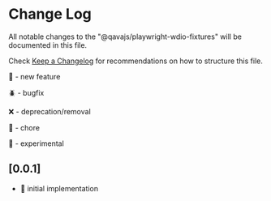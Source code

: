# Change Log

All notable changes to the "@qavajs/playwright-wdio-fixtures" will be documented in this file.

Check [Keep a Changelog](http://keepachangelog.com/) for recommendations on how to structure this file.

:rocket: - new feature

:beetle: - bugfix

:x: - deprecation/removal

:pencil: - chore

:microscope: - experimental

## [0.0.1]
- :rocket: initial implementation
